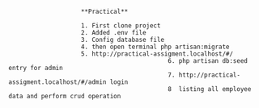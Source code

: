 						**Practical**
						
						1. First clone project
						2. Added .env file
						3. Config database file
						4. then open terminal php artisan:migrate 
						5. http://practical-assigment.localhost/#/
                                                6. php artisan db:seed entry for admin
                                                7. http://practical-assigment.localhost/#/admin login 
                                                8  listing all employee data and perform crud operation
                                                
